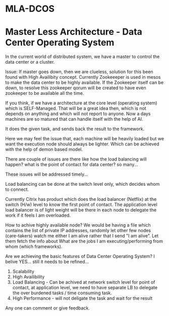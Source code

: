# MLA-DCOS
# Master Less Architecture - Data Center Operating System


In the current world of distributed system, we have a master to control the data center or a cluster.

Issue: If master goes down, then we are clueless, solution for this been found with High Availibity concept. Currently Zookeeeper is used in mesos to make the data center to be highly available. If the Zookeeper itself can be down, to resolve this zookeeper qorum will be created to have even zookeeper to be available all the time.

If you think, if we have a architecture at the core level (operating system) which is SELF-Managed. That will be a great idea then, which is not depends on anything and which will not report to anyone. Now a days machines are so matured that can handle itself with the help of AI.

It does the given task, and sends back the result to the framework.

Here we may feel the issue that, each machine will be heavily loaded but we want the execution node should always be lighter. Which can be achieved with the help of demon based model.

There are couple of issues are there like how the load balancing will happen? what is the point of contact for data center? so many...

These issues will be addressed timely...

Load balancing can be done at the switch level only, which decides whom to connect.

Currently Citrix has product which does the load balancer (Netflix) at the switch (H/w) level to know the first point of contact. The application level load balancer is of light weight will be there in each node to delegate the work if it feels I am overloaded.

How to achive highly available node? We would be having a file which contains the list of private IP addresses, randomly let other few nodes (care-takers) watch me either I am alive rather that I send "I am alive". Let them fetch the info about What are the jobs I am executing/performing from whom (which frameworks).

Are we achieving the basic features of Data Center Operating System?
I belive YES... still it needs to be refined... 
   1. Scalability
   2. High Availibility
   3. Load Balancing - Can be achived at network switch level for point of contact, at application level, we need to have separate LB to delegate the over burdened tasks / time consuming task.
   4. High Performance - will not deligate the task and wait for the result

Any one can comment or give feedback.
